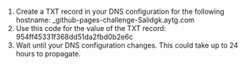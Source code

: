 1. Create a TXT record in your DNS configuration for the following hostname: _github-pages-challenge-Salidgk.aytg.com
2. Use this code for the value of the TXT record: 954ff45331f368dd51da2fbd0b2e6c
3. Wait until your DNS configuration changes. This could take up to 24 hours to propagate.
